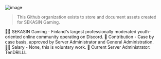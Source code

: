 ![image](https://github.com/SEKASIN/.github/assets/32621403/b1b93887-8a21-4722-9ed3-455a564f2867)

> This Github organization exists to store and document assets created for SEKASIN Gaming.

🙋‍♀️ SEKASIN Gaming - Finland's largest professionally moderated youth-oriented online community operating on Discord.
🌈 Contribution - Case by case basis, approved by Server Administrator and General Administration.
👩‍💻 Salary - None, this is voluntary work.
🧙 Current Server Administrator: TenDRILLL
